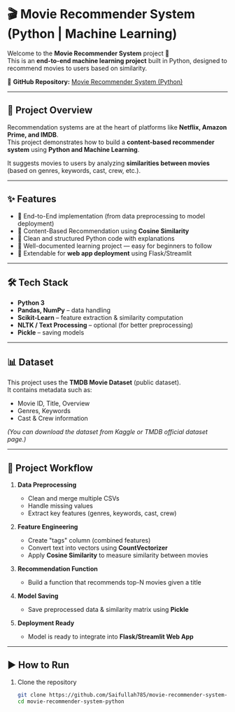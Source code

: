 # 🎬 Movie Recommender System (Python | Machine Learning)

Welcome to the **Movie Recommender System** project 🚀  
This is an **end-to-end machine learning project** built in Python, designed to recommend movies to users based on similarity.  

🔗 **GitHub Repository:** [Movie Recommender System (Python)](https://github.com/Saifullah785/movie-recommender-system-python)

---

## 📖 Project Overview  

Recommendation systems are at the heart of platforms like **Netflix, Amazon Prime, and IMDB**.  
This project demonstrates how to build a **content-based recommender system** using **Python and Machine Learning**.  

It suggests movies to users by analyzing **similarities between movies** (based on genres, keywords, cast, crew, etc.).

---

## ✨ Features  

- 📌 End-to-End implementation (from data preprocessing to model deployment)  
- 📌 Content-Based Recommendation using **Cosine Similarity**  
- 📌 Clean and structured Python code with explanations  
- 📌 Well-documented learning project — easy for beginners to follow  
- 📌 Extendable for **web app deployment** using Flask/Streamlit  

---

## 🛠️ Tech Stack  

- **Python 3**  
- **Pandas, NumPy** – data handling  
- **Scikit-Learn** – feature extraction & similarity computation  
- **NLTK / Text Processing** – optional (for better preprocessing)  
- **Pickle** – saving models  

---

## 📊 Dataset  

This project uses the **TMDB Movie Dataset** (public dataset).  
It contains metadata such as:  

- Movie ID, Title, Overview  
- Genres, Keywords  
- Cast & Crew information  

*(You can download the dataset from Kaggle or TMDB official dataset page.)*

---

## 🔄 Project Workflow  

1. **Data Preprocessing**  
   - Clean and merge multiple CSVs  
   - Handle missing values  
   - Extract key features (genres, keywords, cast, crew)  

2. **Feature Engineering**  
   - Create "tags" column (combined features)  
   - Convert text into vectors using **CountVectorizer**  
   - Apply **Cosine Similarity** to measure similarity between movies  

3. **Recommendation Function**  
   - Build a function that recommends top-N movies given a title  

4. **Model Saving**  
   - Save preprocessed data & similarity matrix using **Pickle**  

5. **Deployment Ready**  
   - Model is ready to integrate into **Flask/Streamlit Web App**  

---

## ▶️ How to Run  

1. Clone the repository  
   ```bash
   git clone https://github.com/Saifullah785/movie-recommender-system-python.git
   cd movie-recommender-system-python

